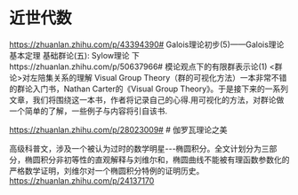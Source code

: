 
# 近世代数
https://zhuanlan.zhihu.com/p/43394390# Galois理论初步(5)——Galois理论基本定理
基础群论(五): Sylow理论 下https://zhuanlan.zhihu.com/p/50637966# 模论观点下的有限群表示论(1)
<群论>对左陪集关系的理解
 Visual Group Theory（群的可视化方法）一本非常不错的群论入门书，Nathan Carter的《Visual Group Theory》。于是接下来的一系列文章，我们将围绕这一本书，作者将记录自己的心得.用可视化的方法，对群论做一个简单的了解，一些例子与内容将引自该书.

https://zhuanlan.zhihu.com/p/28023009# # 伽罗瓦理论之美

高级科普文，涉及一个被认为过时的数学明星---椭圆积分。全文计划分为三部分，椭圆积分非初等性的直观解释与刘维尔和，椭圆曲线不能被有理函数参数化的严格数学证明，刘维尔对一个椭圆积分特例的证明历史。https://zhuanlan.zhihu.com/p/24137170















